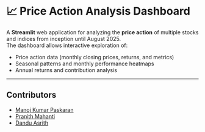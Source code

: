 # 📈 Price Action Analysis Dashboard

A **Streamlit** web application for analyzing the **price action** of multiple stocks and indices from inception until August 2025.  
The dashboard allows interactive exploration of:
- Price action data (monthly closing prices, returns, and metrics)
- Seasonal patterns and monthly performance heatmaps
- Annual returns and contribution analysis

---

## Contributors
- [Manoj Kumar Paskaran](https://github.com/Manoj-Paskaran)
- [Pranith Mahanti](https://github.com/PranithMahanti)
- [Dandu Asrith](https://github.com/asrith-306)
